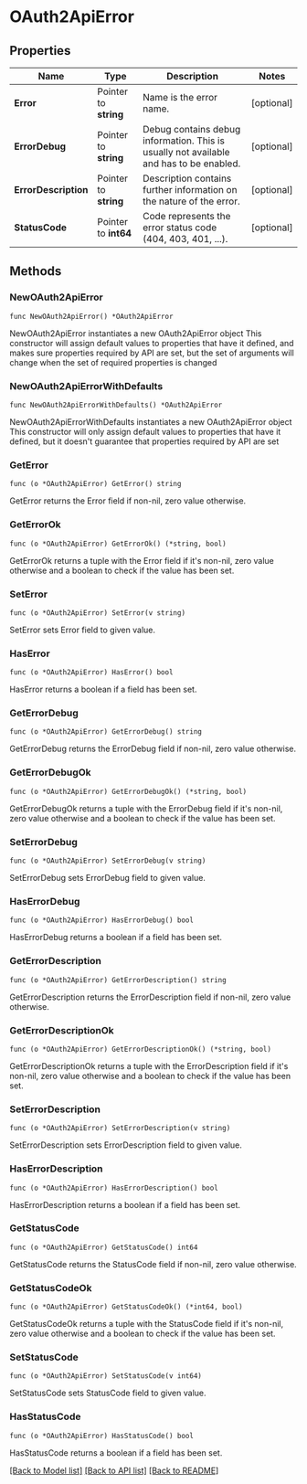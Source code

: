 # OAuth2ApiError

## Properties

Name | Type | Description | Notes
------------ | ------------- | ------------- | -------------
**Error** | Pointer to **string** | Name is the error name. | [optional] 
**ErrorDebug** | Pointer to **string** | Debug contains debug information. This is usually not available and has to be enabled. | [optional] 
**ErrorDescription** | Pointer to **string** | Description contains further information on the nature of the error. | [optional] 
**StatusCode** | Pointer to **int64** | Code represents the error status code (404, 403, 401, ...). | [optional] 

## Methods

### NewOAuth2ApiError

`func NewOAuth2ApiError() *OAuth2ApiError`

NewOAuth2ApiError instantiates a new OAuth2ApiError object
This constructor will assign default values to properties that have it defined,
and makes sure properties required by API are set, but the set of arguments
will change when the set of required properties is changed

### NewOAuth2ApiErrorWithDefaults

`func NewOAuth2ApiErrorWithDefaults() *OAuth2ApiError`

NewOAuth2ApiErrorWithDefaults instantiates a new OAuth2ApiError object
This constructor will only assign default values to properties that have it defined,
but it doesn't guarantee that properties required by API are set

### GetError

`func (o *OAuth2ApiError) GetError() string`

GetError returns the Error field if non-nil, zero value otherwise.

### GetErrorOk

`func (o *OAuth2ApiError) GetErrorOk() (*string, bool)`

GetErrorOk returns a tuple with the Error field if it's non-nil, zero value otherwise
and a boolean to check if the value has been set.

### SetError

`func (o *OAuth2ApiError) SetError(v string)`

SetError sets Error field to given value.

### HasError

`func (o *OAuth2ApiError) HasError() bool`

HasError returns a boolean if a field has been set.

### GetErrorDebug

`func (o *OAuth2ApiError) GetErrorDebug() string`

GetErrorDebug returns the ErrorDebug field if non-nil, zero value otherwise.

### GetErrorDebugOk

`func (o *OAuth2ApiError) GetErrorDebugOk() (*string, bool)`

GetErrorDebugOk returns a tuple with the ErrorDebug field if it's non-nil, zero value otherwise
and a boolean to check if the value has been set.

### SetErrorDebug

`func (o *OAuth2ApiError) SetErrorDebug(v string)`

SetErrorDebug sets ErrorDebug field to given value.

### HasErrorDebug

`func (o *OAuth2ApiError) HasErrorDebug() bool`

HasErrorDebug returns a boolean if a field has been set.

### GetErrorDescription

`func (o *OAuth2ApiError) GetErrorDescription() string`

GetErrorDescription returns the ErrorDescription field if non-nil, zero value otherwise.

### GetErrorDescriptionOk

`func (o *OAuth2ApiError) GetErrorDescriptionOk() (*string, bool)`

GetErrorDescriptionOk returns a tuple with the ErrorDescription field if it's non-nil, zero value otherwise
and a boolean to check if the value has been set.

### SetErrorDescription

`func (o *OAuth2ApiError) SetErrorDescription(v string)`

SetErrorDescription sets ErrorDescription field to given value.

### HasErrorDescription

`func (o *OAuth2ApiError) HasErrorDescription() bool`

HasErrorDescription returns a boolean if a field has been set.

### GetStatusCode

`func (o *OAuth2ApiError) GetStatusCode() int64`

GetStatusCode returns the StatusCode field if non-nil, zero value otherwise.

### GetStatusCodeOk

`func (o *OAuth2ApiError) GetStatusCodeOk() (*int64, bool)`

GetStatusCodeOk returns a tuple with the StatusCode field if it's non-nil, zero value otherwise
and a boolean to check if the value has been set.

### SetStatusCode

`func (o *OAuth2ApiError) SetStatusCode(v int64)`

SetStatusCode sets StatusCode field to given value.

### HasStatusCode

`func (o *OAuth2ApiError) HasStatusCode() bool`

HasStatusCode returns a boolean if a field has been set.


[[Back to Model list]](../README.md#documentation-for-models) [[Back to API list]](../README.md#documentation-for-api-endpoints) [[Back to README]](../README.md)


